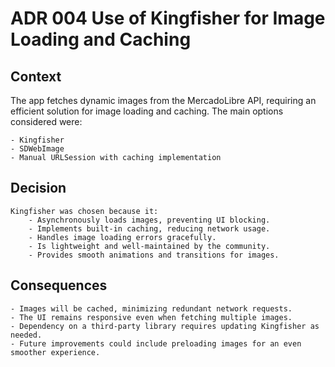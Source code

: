 # ADR 004 Use of Kingfisher for Image Loading and Caching


## Context
The app fetches dynamic images from the MercadoLibre API, requiring an efficient solution for image loading and caching. The main options considered were:

    - Kingfisher
    - SDWebImage
    - Manual URLSession with caching implementation

## Decision
    Kingfisher was chosen because it:
        - Asynchronously loads images, preventing UI blocking.
        - Implements built-in caching, reducing network usage.
        - Handles image loading errors gracefully.
        - Is lightweight and well-maintained by the community.
        - Provides smooth animations and transitions for images.

## Consequences
    - Images will be cached, minimizing redundant network requests.
    - The UI remains responsive even when fetching multiple images.
    - Dependency on a third-party library requires updating Kingfisher as needed.
    - Future improvements could include preloading images for an even smoother experience.
